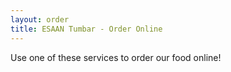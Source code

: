 ```yaml
---
layout: order
title: ESAAN Tumbar - Order Online
---
```

Use one of these services to order our food online!